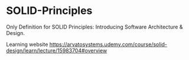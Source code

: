 # SOLID-Principles
Only Definition for SOLID Principles: Introducing Software Architecture &amp; Design.

Learning website
https://arvatosystems.udemy.com/course/solid-design/learn/lecture/15983704#overview
